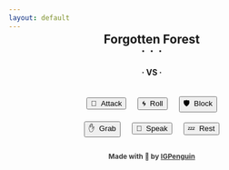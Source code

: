 ```yaml
---
layout: default
---
```

<meta http-equiv="Permissions-Policy" content="interest-cohort=()">
<meta name="twitter:card" content="summary" />
<meta name="twitter:site" content="{{ page.title }}" />
<meta name="twitter:title" content="{{ page.title }}" />
<meta name="twitter:image" content="{{ page.title_image }}" />

<script src="https://ajax.googleapis.com/ajax/libs/jquery/3.5.1/jquery.min.js"></script>
<link rel="stylesheet" href="https://cdnjs.cloudflare.com/ajax/libs/animate.css/4.1.1/animate.min.css"/>
<script src="js/game_loop.js"></script>

<div class= "curtain" id="id_fullscreen_curtain"></div>
<div class= "fullScreenText" id="id_fullscreen_text"></div>

<center class="animate__animated animate__fadeIn animate__fast">
<h2 id = "id_area" style="margin-top:-12px; margin-bottom:8px;">Forgotten Forest</h2>
<h2 id = "id_subtitle" style="margin:-12px; font-size:20px;">∙&nbsp;&nbsp;∙&nbsp;&nbsp;∙</h2>
<p style="margin:14px;"></p>

<div class= "enemyOverlay" id="id_enemy_overlay" style="font-family:sans;"></div>
<div class="card" id="id_card">
<div id = "id_enemy_info">
<h1 id = "id_emoji" style="margin-top:4px; margin-bottom:6px;"/>
<h2 id = "id_name"/>
<h3 id = "id_stats" style="line-height:24px; margin-bottom:8px; font-family:sans;"/>
</div>
<h4 id = "id_desc" style="padding-right:8px; padding-left:8px; margin-bottom:12px; line-height:165%"/>
<h5 id = "id_team"/>
</div>

<p style="margin:9px;"></p>
<h3 style="margin:-0px; font-size:14px">· VS ·</h3>
<p style="margin:6px;"></p>

<div class= "playerOverlay" id="id_player_overlay" style="font-family:sans;"></div>
<div class="toolbar" style="padding-bottom:10px;">
<div id = "id_player_info">
<h3 id = "id_player_name" style="font-weight:bold; margin-bottom:6px; margin-top:4px; cursor:pointer; font-size:16px"/>
<h3 id = "id_player_status" style="margin-bottom:0px; display:inline; font-family:sans;"/>
</div>
<h4 id = "id_log" style="margin-top:6px; margin-bottom:0px; padding-left:6px; margin-bottom:4px; text-align:left;"/>
<h4 id = "id_player_party_loot" style="margin-bottom:0px; display:inline;"/>
</div>

<p style="margin:18px;"></p>
<button type = "button" id = "button_attack">🎯&nbsp;&nbsp;Attack</button>&nbsp;&nbsp;&nbsp;&nbsp;
<button type = "button" id = "button_roll">🌀&nbsp;&nbsp;Roll</button>&nbsp;&nbsp;&nbsp;&nbsp;
<button type = "button" id = "button_block">🛡&nbsp;&nbsp;Block</button>
<p style="margin:16px;"></p>
<button type = "button" id = "button_grab">✋&nbsp;&nbsp;Grab</button>&nbsp;&nbsp;&nbsp;&nbsp;
<button type = "button" id = "button_speak">💬&nbsp;&nbsp;Speak</button>&nbsp;&nbsp;&nbsp;&nbsp;
<button type = "button" id = "button_sleep">💤&nbsp;&nbsp;Rest</button>

<p style="margin:26px"></p>
<h4 style="font-size:12px; opacity:0.85;">Made with 💚 by <a href="https://github.com/IGPenguin/webcrawler/">IGPenguin</a></h4><h4 id="id_version" style="font-size:10px; margin-top:-12px; opacity:0.6;"/>
</center>
